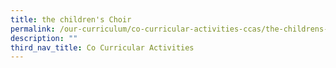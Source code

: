 ```yaml
---
title: the children's Choir
permalink: /our-curriculum/co-curricular-activities-ccas/the-childrens-choir
description: ""
third_nav_title: Co Curricular Activities
---
```

